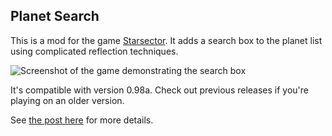## Planet Search

This is a mod for the game [Starsector](https://fractalsoftworks.com/).
It adds a search box to the planet list using complicated reflection techniques.

![Screenshot of the game demonstrating the search box](https://github.com/user-attachments/assets/eede3261-6931-4bc2-b385-1f1c57ed025c)

It's compatible with version 0.98a. Check out previous releases if you're playing on an older version.

See [the post here](https://fractalsoftworks.com/forum/index.php?topic=23229.0) for more details.
